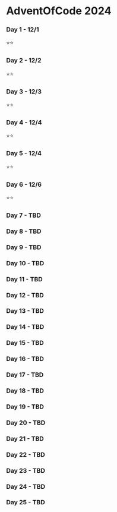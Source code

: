 # AdventOfCode 2024

### Day 1 - 12/1

⭐️⭐️

### Day 2 - 12/2

⭐️⭐️

### Day 3 - 12/3

⭐️⭐️

### Day 4 - 12/4

⭐️⭐️

### Day 5 - 12/4

⭐️⭐️

### Day 6 - 12/6

⭐️⭐️

### Day 7 - TBD

### Day 8 - TBD

### Day 9 - TBD

### Day 10 - TBD

### Day 11 - TBD

### Day 12 - TBD

### Day 13 - TBD

### Day 14 - TBD

### Day 15 - TBD

### Day 16 - TBD

### Day 17 - TBD

### Day 18 - TBD

### Day 19 - TBD

### Day 20 - TBD

### Day 21 - TBD

### Day 22 - TBD

### Day 23 - TBD

### Day 24 - TBD

### Day 25 - TBD
